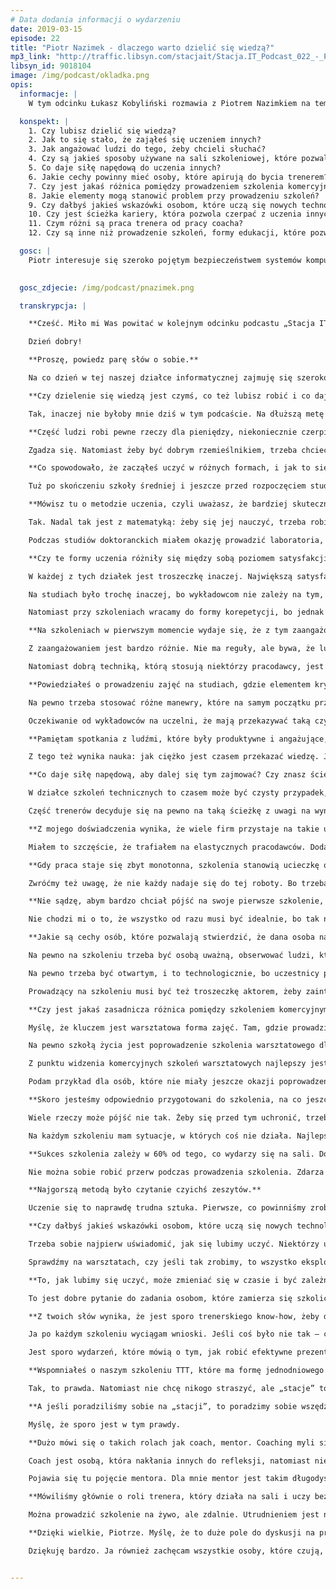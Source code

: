 ```yaml
---
# Data dodania informacji o wydarzeniu
date: 2019-03-15
episode: 22
title: "Piotr Nazimek - dlaczego warto dzielić się wiedzą?"
mp3_link: "http://traffic.libsyn.com/stacjait/Stacja.IT_Podcast_022_-_Piotr_Nazimek_-_Dlaczego_warto_dzielic_sie_wiedza.mp3"
libsyn_id: 9018104
image: /img/podcast/okladka.png
opis:
  informacje: |
    W tym odcinku Łukasz Kobyliński rozmawia z Piotrem Nazimkiem na temat szeroko pojętego dzielenia się wiedzą na szkoleniach, konferencjach, uczelniach oraz poprzez e-learning.

  konspekt: |
    1. Czy lubisz dzielić się wiedzą?
    2. Jak to się stało, że zająłeś się uczeniem innych?
    3. Jak angażować ludzi do tego, żeby chcieli słuchać?
    4. Czy są jakieś sposoby używane na sali szkoleniowej, które pozwalają wzmocnić lub utrzymać zaangażowanie grupy?
    5. Co daje siłę napędową do uczenia innych?
    6. Jakie cechy powinny mieć osoby, które apirują do bycia trenerem?
    7. Czy jest jakaś różnica pomiędzy prowadzeniem szkolenia komercyjnycjego, warsztatu w małej grupie osób, meet-upu a wystąpieniu na konferencji?
    8. Jakie elementy mogą stanowić problem przy prowadzeniu szkoleń?
    9. Czy dałbyś jakieś wskazówki osobom, które uczą się nowych technologii i chcą się w tym rozwijać?
    10. Czy jest ścieżka kariery, która pozwola czerpać z uczenia innych coraz więcej satysfakcji?
    11. Czym różni są praca trenera od pracy coacha?
    12. Czy są inne niż prowadzenie szkoleń, formy edukacji, które pozwolą spełnić się trenerowi czy osobie, która lubi uczyć innych?  

  gosc: |
    Piotr interesuje się szeroko pojętym bezpieczeństwem systemów komputerowych oraz inżynierią oprogramowania. Pracuje w projektach wykorzystujących karty elektroniczne takich jak systemy płatnicze i transportowe. Bierze udział w pracach Komitetu Technicznego Nr 172 ds. Kart Identyﬁkacyjnych przy Polskim Komitecie Normalizacyjnym.

  
  gosc_zdjecie: /img/podcast/pnazimek.png

  transkrypcja: |

    **Cześć. Miło mi Was powitać w kolejnym odcinku podcastu „Stacja IT”. Dziś mamy przyjemność porozmawiać z Piotrem Nazimkiem. A dzisiejszym tematem jest szeroko pojęte dzielenie się wiedzą na szkoleniach, konferencjach, uczelniach oraz poprzez e-learning. Witam cię, Piotrze!**

    Dzień dobry!

    **Proszę, powiedz parę słów o sobie.**

    Na co dzień w tej naszej działce informatycznej zajmuję się szeroko pojętym bezpieczeństwem i realizuję projekty z tego zakresu. Prowadzę również szkolenia dotyczące bezpieczeństwa. Natomiast prywatnie moim hobby są jazda na rowerze i wycieczki górskie.

    **Czy dzielenie się wiedzą jest czymś, co też lubisz robić i co daje ci satysfakcję?**

    Tak, inaczej nie byłoby mnie dziś w tym podcaście. Na dłuższą metę nie da się robić rzeczy, których nie lubimy, a w szczególności takich, które są związane z interakcją z innymi ludźmi. Wcześniej czy później zostanie wykryte to, że niekoniecznie jesteśmy w tym miejscu, które nas satysfakcjonuje, jeśli chodzi o pracę zawodową. Ludzie to wyczują i będzie po prostu źle. Więc tak, lubię uczyć.

    **Część ludzi robi pewne rzeczy dla pieniędzy, niekoniecznie czerpiąc z tego maksimum satysfakcji. Z naszego doświadczenia wynika, że osoby, które lubią to robić, dostają potem najlepsze oceny na sali szkoleniowej lub największe oklaski na konferencji.**

    Zgadza się. Natomiast żeby być dobrym rzemieślnikiem, trzeba chcieć być dobrym rzemieślnikiem. Tak czy siak sprowadza się to do tego, że trzeba lubić to robić.

    **Co spowodowało, że zacząłeś uczyć w różnych formach, i jak to się zaczęło?**

    Tuż po skończeniu szkoły średniej i jeszcze przed rozpoczęciem studiów zacząłem udzielać korepetycji z matematyki. Uznałem, że jest to dla mnie satysfakcjonująca praca, szczególnie że moi ówcześni uczniowie zdawali kolejne egzaminy tudzież maturę. Wtedy też zrozumiałem, że słowo „nauczyciel” jest troszeczkę mylące i na typowe nauczanie można pozwolić sobie w klasach początkowych podstawówki. Bo przypomina to zmuszanie ludzi do czegoś, natomiast później powinniśmy chyba używać innego słowa, np. „pokaziciel”, czyli osoba, która pokaże, jak pewne rzeczy się robi, wykonuje, natomiast żeby się tego nauczyć, trzeba pewne rzeczy zrobić samodzielnie. To jest prawdziwa nauka, gdzie jedna strona, czyli nauczyciel, pokazuje, jak coś zrobić, natomiast druga musi chcieć się tego nauczyć.

    **Mówisz tu o metodzie uczenia, czyli uważasz, że bardziej skuteczne jest uczenie się na przykładach. Poruszasz kwestię zaangażowania tych, którzy się uczą, co niekoniecznie występuje w początkowych etapach edukacji w szkole podstawowej.**

    Tak. Nadal tak jest z matematyką: żeby się jej nauczyć, trzeba robić zadania. Ktoś może pokazać, jak się je wykonuje, natomiast jeśli samemu nie przerobi się pewnej liczby zadań, nic to nie da. Z samego czytania książki o matematyce, z samego patrzenia, jak ktoś rozwiązuje zadania, matematyki się nie nauczymy. Programowanie jest powiązane z matematyką. Myślę, że przeniosło się to już dalej – na działkę prowadzenia szkoleń technicznych. To były moje pierwsze doświadczenia.

    Podczas studiów doktoranckich miałem okazję prowadzić laboratoria, a później byłem odpowiedzialny za cały wykład na jednym z przedmiotów. Doświadczyłem więc tej strony uczelnianej, czyli tego, jak wygląda prowadzenie zajęć laboratoryjnych, wykładów, gdzie jest przekaz informacji, interakcja w jedną stronę. Po studiach, poza szkoleniami wewnętrznymi – prowadziłem je w firmach, w których pracowałem – nadarzyła się okazja poprowadzenia szkolenia komercyjnego. I tak jest od paru lat.

    **Czy te formy uczenia różniły się między sobą poziomem satysfakcji? Bo powiedziałeś, że potrzebne jest zaangażowanie drugiej strony. Czy uczniowie bądź studenci byli od początku zaangażowani, czy trzeba było nauczyć się tego, jak ich angażować? Czy słuchali z uwagą – i to była czysta satysfakcja – czy pojawiały się jakieś problemy?**

    W każdej z tych działek jest troszeczkę inaczej. Największą satysfakcją przy korepetycjach był moment, gdy uczniowie dostawali się do wybranej szkoły. Nie ukrywam, że jeśli chodzi o ich zaangażowanie, to nie była to prosta sprawa. Byli to zazwyczaj ludzie, którzy myśleli, że jeżeli mają już korepetycje, to rozwiąże to wszystkie ich problemy. Dość długo zajęło mi wypracowanie metody na to, jak skutecznie rozwiązywać problem. Później rozwiązywałem go za pomocą rodziców – i to jest jedyna skuteczna forma. Jeśli rodzice rozumieją, że trzeba dzieciom wyjaśnić, że matematyki nie da się nauczyć w inny sposób, to było wszystko w porządku. Zajęcia nie odbywały się, jeśli praca domowa nie została wykonana. Bo to nie miało sensu. 

    Na studiach było trochę inaczej, bo wykładowcom nie zależy na tym, czy studenci to zrozumieją. Wiem, że to stwierdzenie nie jest ładne, ale tak to wygląda. Ciężko jest się angażować w to, jak ludzie podchodzą do tych zajęć. Studia, jak sama nazwa wskazuje, polegają bardziej na zaangażowaniu studenta w uczenie się, a rolą wykładowcy jest ewentualne nakierowanie i pokazanie różnych ścieżek i tego, czym aktualnie zajmuje się nauka. A to, co student z tym zrobi, to są już jego decyzje, które musi jakoś podjąć.

    Natomiast przy szkoleniach wracamy do formy korepetycji, bo jednak efekt, który ma po tym szkoleniu nastąpić, jest zależny od prowadzącego. Rola prowadzącego zmienia się z wykładowej w taką, która zachęci ludzi do własnych eksperymentów. I do tego, że póki człowiek nie dotknie jakiejś nowej technologii, póki nie spróbuje i czegoś nie popsuje, to nie jest w stanie efektywnie się tego nauczyć.

    **Na szkoleniach w pierwszym momencie wydaje się, że z tym zaangażowaniem jest łatwiej, bo jeśli ludzie przychodzą na szkolenie, to najczęściej z własnej woli. Mogą być postawieni przed jakimiś problemami w pracy, które muszą rozwiązać. Wiedzą, że jeśli nie nauczą się tego na szkoleniu, to potem będą musieli poświęcić sporo prywatnego czasu na próby zrobienia tego w pracy.**

    Z zaangażowaniem jest bardzo różnie. Nie ma reguły, ale bywa, że ludzie, którzy są na szkoleniu z przymusu, wcale nie wykazują zbyt dużego zaangażowania. Ważne, by na początku zainteresować ich tym, co będzie się działo. Często te osoby są oderwane od swojej codziennej pracy. A jak jesteśmy oderwani od pracy, to stajemy się poirytowani, bo coś się zmienia. Bywa więc różnie. 

    Natomiast dobrą techniką, którą stosują niektórzy pracodawcy, jest wyzwolenie zaangażowania poprzez to, że pracownik daje coś od siebie na szkoleniu. Jedną z form realizacji zaangażowania jest to, że pracodawca proponuje: „Zapłacę wam za szkolenie, ale dajcie coś od siebie, np. swój czas”. Wtedy szkolenie odbywa się poza godzinami pracy i to zaangażowanie się pojawia. Przez to, że ofiarujemy coś od siebie z punktu widzenia uczestników, od razu nasza motywacja wzrasta. Bo to nasz czas prywatny.

    **Powiedziałeś o prowadzeniu zajęć na studiach, gdzie elementem krytycznym jest to, czy wykładowca mówi zrozumiale, czy wyjaśnia w taki sposób, że większość sali potrafi to zrozumieć. Niektórzy mieli taką strategię, żeby wplatać dużo dowcipów, rozśmieszać salę i w ten sposób budować zaangażowanie. Czy są jakieś typowe manewry na sali szkoleniowej, które pozwalają wzmocnić lub utrzymać zaangażowanie grupy?**

    Na pewno trzeba stosować różne manewry, które na samym początku przekonają grupę do prowadzącego. Ważne, by na wejściu grupa poczuła, że ten jeden, dwa czy trzy dni nie będą stracone. Jeżeli prowadzący na początku nie przekona do siebie, to później będzie mu ciężko, bo ludzie zaczną zajmować się czymś zupełnie innym.

    Oczekiwanie od wykładowców na uczelni, że mają przekazywać taką czystą wiedzę, nie jest ideą studiów. Bo wykłady na studiach to bardziej spotkanie z człowiekiem, który zajmuje się jakimś wycinkiem, takim, który jest jego ulubioną częścią nauki. I o to spotkanie właśnie chodzi – żeby zobaczyć, czym się ludzie zajmują. Bywa, że wykładowcy mają umiejętności pedagogiczne, a bywa, że nie mają. Ale bardziej chodzi o to spotkanie, o to, by zobaczyć człowieka, który jest zafascynowany danym tematem. I o to, żeby natchnął nas do działania w jakiejś działce, a jeżeli nas to nie interesuje – to odepchnął. Wiem, że później są kolokwia, egzaminy, trzeba to wszystko pozaliczać. Ale nie oczekujmy od wykładowców tego, że będą nas uczyć. To już chyba nie jest ten etap. Taki etap nauczania to są klasy jeden-trzy, a później – to już etap pokazywania i zachęcenia, ale ludzie uczą się sami.

    **Pamiętam spotkania z ludźmi, które były produktywne i angażujące, sala na wykładzie była pełna. A bywały takie, gdy na sali pojawiały się cztery osoby. Przyczyną może być to, że temat niewiele osób zainteresował, ale być może nie był przedstawiony z takim zaangażowaniem prowadzącego, aby natchnąć innych do zajęcia się tą działką.**

    Z tego też wynika nauka: jak ciężko jest czasem przekazać wiedzę. Ja również spotkałem takich wykładowców. Takich, u których sala była pełna, i takich, gdzie było parę osób. To, czego tak naprawdę brakuje, to tego, że nowoczesna nauka powinna uczyć, jak się uczyć. Świat tak się zmienia, że powinniśmy uczyć się, jak zapominać o tym, czego się nauczyliśmy, skoro jest to już niepotrzebne. Czyli uczyć, jak uczyć się nowych rzeczy. To, czego uczyliśmy się 20 lat temu, teraz się zmieniło. W naszej działce technicznej trzeba być na bieżąco, bo inaczej wypada się z obiegu.

    **Co daje siłę napędową, aby dalej się tym zajmować? Czy znasz ścieżki innych osób, które zajęły się dydaktyką? Z jakiego powodu robią to dalej, skoro zawód nauczyciela akademickiego jest taki niewdzięczny?**

    W działce szkoleń technicznych to czasem może być czysty przypadek, że poprowadziliśmy szkolenie. Tak było w moim przypadku – pojawiła się taka okazja i zdecydowałem się na to. Było sporo stresu przed pierwszym szkoleniem komercyjnym, ale później było już dobrze. To, co mi się bardzo spodobało w prowadzeniu szkoleń – i myślę, że to motywuje wiele osób – to że jeżeli musimy nauczyć czegoś innych, sami też znakomicie się tego nauczymy. Jeśli znamy jakąś technologię, ale musimy ją wytłumaczyć w sposób zrozumiały dla innych, pozwala nam to wniknąć mocniej w szczegóły, które na szkoleniu mogą się pojawić. Trzeba mieć przygotowane gotowe odpowiedzi na różne tematy. Finalnie, jeśli ludziom wszystko się podobało, daje to dużą satysfakcję.

    Część trenerów decyduje się na pewno na taką ścieżkę z uwagi na wynagrodzenie, jakie można otrzymać. Część osób wpada w to przez przypadek. A czemu ludzie dalej są w tej działce? Czemu ja dalej w niej jestem? W pewnym momencie podjąłem decyzję, że będzie to stanowiło jakąś część mojej kariery zawodowej. Chyba głównym powodem było to, że mogę sterować swoim czasem. Ode mnie zależy decyzja, kiedy takie szkolenie się odbędzie. Bardziej panuję nad tym, co będę w najbliższej przyszłości robił. Z czysto organizacyjnej strony to jest właśnie ten plus, aczkolwiek dla tego plusa zrezygnowałem z etatu i sam zacząłem organizować swoje życie zawodowe. Bo jednak dzielenie etatu z pracą trenera, przy większej liczbie szkoleń, może być problematyczne, jeśli w dodatku pracodawca nie będzie na tyle elastyczny, aby umożliwić nam taką aktywność. Aczkolwiek jak zrozumie, że ona też rozwija jego pracownika, to myślę, że to jest zdrowe dla obu stron.

    **Z mojego doświadczenia wynika, że wiele firm przystaje na takie układy, bo jeśli ja kogoś uczę, to jednocześnie sam się rozwijam. W pewnym sensie dla pracodawcy to czysty zysk, bo pracownik lepiej zrozumie jakiś temat za darmo i pracodawca nie będzie musiał kupować szkolenia – pracownik zrobi to we własnym czasie, czasem być może nawet na urlopie. Bywa, że elastyczność ze strony pracodawców jest spora, bo zauważają tę korzyść.**

    Miałem to szczęście, że trafiałem na elastycznych pracodawców. Dodatkowym zyskiem jest też to, że jak pracownik przygotuje sobie szkolenie, to później może je przygotować również wewnętrznie, bo materiały do niego ma już przygotowane.

    **Gdy praca staje się zbyt monotonna, szkolenia stanowią ucieczkę od codzienności. W moim przypadku wiązało się to z tym, by zrobić coś nowego i wyjść do ludzi. Bo my, jako programiści, jesteśmy jakby izolowani od środowiska zewnętrznego. Nieraz pracujemy zdalnie w jakimś mniejszym projekcie i wtedy te możliwości komunikacyjne są mniejsze. A wyjazd na konferencję czy na szkolenie wymusza kontakty z innymi i jest sposobem na przełamanie problemów z komunikacją.** 

    Zwróćmy też uwagę, że nie każdy nadaje się do tej roboty. Bo trzeba tych kontaktów chcieć, wyjść poza strefę komfortu. Jeśli ktoś chce sprawdzić, jak to jest – warto spróbować. Ale jest to działka, w której informację zwrotną, czy coś robimy dobrze, czy nie, uzyskuje się dość szybko. Zaryzykowałbym stwierdzenie, że już po pięciu minutach, gdy spojrzy się na twarze osób na szkoleniu, dowiemy się, czy je zainteresowaliśmy, czy nie. Szkolenia to taka działka, w której informację zwrotną szybko się uzyskuje. Jeśli ktoś nie jest na to przygotowany, to lepiej, żeby nie szedł w tym kierunku – choć spróbować zawsze warto.

    **Nie sądzę, abym bardzo chciał pójść na swoje pierwsze szkolenie, ale właśnie to wyjście ze strefy komfortu dużo daje. Jak się spojrzy na to wstecz, widać efekty, progres czy zadowolenie innych. To jest kolejny element tej satysfakcji.**

    Nie chodzi mi o to, że wszystko od razu musi być idealnie, bo tak nie jest. Trzeba umieć sobie przebaczać, jeśli coś się nie uda. Zdarza się, że jedno szkolenie nie wyjdzie, i dana osoba uznaje, że się do tego nie nadaje, rezygnuje. A to też jest zły kierunek. Bo trzeba umieć sobie wybaczać. Nie wszystko jest idealne. Czasem wystarczy, gdy jest dość dobrze. Jak się nie udaje, to trzeba o tym zapomnieć i iść dalej.

    **Jakie są cechy osób, które pozwalają stwierdzić, że dana osoba nadaje się do bycia trenerem?**

    Na pewno na szkoleniu trzeba być osobą uważną, obserwować ludzi, którzy są na sali. Oni bardzo często nie chcą przyznać się do tego, że czegoś nie umieją zrobić czy czegoś nie wiedzą. Ale to doskonale widać po twarzach. Uważność powinna cechować się tym, że nie można patrzeć w sufit czy w podłogę, tylko w twarze. Trzeba dać ludziom przestrzeń, żeby się otworzyli i przyznali do tego, czego nie wiedzą, żeby można było wszystko wytłumaczyć. Uważność związana jest z cierpliwością. Nie jest tak, że powiedzenie jednego zdania wystarcza, aby wszystko zrozumieć. Nie wszyscy są tak szybcy jak prowadzący, którzy już wiele wiedzą. Dla uczestników dana rzecz wcale nie musi być taka oczywista. Ja robię tak, że zapisuję sobie to, co nie było dla mnie oczywiste. Na szkoleniach zazwyczaj pokrywa się to z tym, czego nie wiedzą uczestnicy. Tylko że my, prowadzący, już o tym nie pamiętamy, więc takie notatki bardzo się przydają przy opracowywaniu nowych tematów.

    Na pewno trzeba być otwartym, i to technologicznie, bo uczestnicy potrafią zaskoczyć różnymi rozwiązaniami. Nie można nastawiać się na to, że wyłącznie my przygotowaliśmy prawidłowe rozwiązanie jakiegoś problemu – zdarzają się uczestnicy, którzy mają naprawdę zaskakujące rozwiązania. Więc trzeba mieć otwartość umysłu i nie skreślać tych rzeczy, które na szkoleniu nie idą nam tak, jak sobie zaplanowaliśmy. Nie zakładajmy też, że uczestnicy zrobią zadania gorzej, niż zakładaliśmy, bo mogą wykonać je lepiej. Jeśli rozwiązanie jest nieprawidłowe, to rolą prowadzącego jest to, by zwrócić uwagę na to, jak należało je wykonać zgodnie ze standardami. Złamanie standardów może być drogą do innowacji. Wynalazki proponowane są właśnie przez tych, którzy nie wiedzą, że się nie da, i właśnie oni to robią. 

    Prowadzący na szkoleniu musi być też troszeczkę aktorem, żeby zainteresować ludzi. Czasem nie mówić pewnych rzeczy wprost, tylko się uśmiechnąć – wtedy wiadomo, o co chodzi. Nie o wszystkim trzeba mówić. Czasem gra aktorska pomaga, ale bez przesady, żeby nie być sztucznym w swoim zachowaniu. Lepiej zachowywać się naturalnie, tak jak na co dzień się zachowujemy. Bo takie zachowania ludzie kupują. Jeśli zauważą troszkę sztuczności w naszym zachowaniu, to od razu będzie budowała się ściana pomiędzy uczestnikami a prowadzącym. I cóż, warto spróbować, żeby zobaczyć, jak to jest. Może nie od razu na szkoleniu komercyjnym, ale możliwości jest dużo, chociażby w firmie czy też poza nią, np. na meet-upie.

    **Czy jest jakaś zasadnicza różnica pomiędzy szkoleniem komercyjnym, warsztatem w małej grupie osób, meet-upem a konferencją? Czy doświadczenia, które zdobywamy na konferencjach i meet-upach pomagają na sali szkoleniowej, czy porównałbyś to bardziej do zajęć ze studentami na uczelni?**

    Myślę, że kluczem jest warsztatowa forma zajęć. Tam, gdzie prowadzimy wystąpienie, będące komunikacją tylko w jedną stronę, bardziej panujemy nad tym, co się dzieje. Całość zależy od nas. Natomiast warsztaty – które odbywają się nie tylko na szkoleniu komercyjnym, ale też na meet-upach, gdzie jest więcej osób – dają ogromny zysk uczestnikom. Póki samemu się czegoś nie spróbuje, możemy oglądać to na przeróżnych pięknych slajdach i to zawsze będzie działało. Tylko gdy później próbujemy to robić sami, nawet jeśli chodzi o najprostszy przykład, to wtedy coś nie działa i jest kłopot. 

    Na pewno szkołą życia jest poprowadzenie szkolenia warsztatowego dla większej liczby osób, jak to się zdarza na meet-upach, bo wtedy mamy dość dużo problemów. Trzeba się do tego bardzo dobrze przygotować, aby poradzić sobie z większą grupą. Na szkoleniu komercyjnym, gdzie osób jest troszeczkę mniej, na pewno jest łatwiej, bo każdemu możemy pomóc – a na meet-upie niekoniecznie tak musi być. Kluczowym elementem, który rozróżnia te wydarzenia i nabieranie doświadczeń podczas nich, jest to, czy istnieje interakcja w drugą stronę, czy bezpośrednio pomagamy uczestnikom, czy też nie.

    Z punktu widzenia komercyjnych szkoleń warsztatowych najlepszy jest meet-up warsztatowy, gdzie pod naszą opieką jest większa liczba osób. To jest zdecydowanie szkoła życia. Takie spotkanie trzeba sobie bardzo dobrze przemyśleć i przygotować. Na szkoleniu komercyjnym ludzi jest troszkę mniej, choćby dlatego, że te osoby poznajemy przed szkoleniem dzięki ankietom szkoleniowym. Dowiadujemy się z nich czegoś o uczestnikach, a na meet-upie idziemy jak w nieznane. Ludzie są tam bardzo różni, mają odmienne oświadczenia, nie znają się, a na szkoleniu komercyjnym przeważnie się znają – mamy możliwość poznania ich wcześniej, jeżeli oczywiście tylko to zrobimy. Bo jeżeli nie, to będziemy pakować się w teren zupełnie nieznany, a to jest największe ryzyko dla trenera, bo dostaje temat szkolenia, wydaje mu się, że wie, jak powinien je poprowadzić, ale to, czego oczekuje druga strona, może być zupełnie inne. To jest błąd, który popełniłbym przy pierwszym swoim szkoleniu. Usłyszałem, że ma być z kryptografii, więc uznałem, że doskonale wiem, jak je poprowadzić i czego ci ludzie chcą. Nie ukrywam, zostałem przymuszony, żeby wcześniej porozmawiać z klientem o tym, czego oczekuje po szkoleniu. Gdyby nie to, poprowadziłbym szkolenie na zupełnie inny temat. 

    Podam przykład dla osób, które nie miały jeszcze okazji poprowadzenia szkoleń. Wyobraźcie sobie, że dostajecie zadanie prowadzenie szkolenia z Javy. Trzeba pokazać, jakie są podstawowe konstrukcje języka, jak zadeklarować zmienną całkowitą, co to jest klasa, jak się to deklaruje, interfejsy itp. Idziemy prowadzić takie szkolenie i nagle mówimy, że żeby zrobić pętlę „for”, konstrukcja wygląda tak i tak. Dostajemy pytanie z sali: „A co to jest pętla? A co to jest zmienna?”. To, co myśleliśmy, żeby na tym szkoleniu powiedzieć, jest inne od tego, czego klienci oczekują. Błąd, który popełniamy, polegał na tym, że nie porozmawialiśmy wcześniej o tym, czego tak naprawdę ci ludzie oczekują i jaki jest ich stan wiedzy. Mamy poniedziałek, godzinę 9.30, szkolenie już leci, materiały i ćwiczenia przygotowane, a my dostajemy pytanie, na które nie jesteśmy przygotowani. Żeby się na taką odpowiedź przygotować, zachęcam, żeby wytłumaczyć np. 10-latkowi, co to jest programowanie, co to jest zmienna i czym w ogóle jest algorytm.

    **Skoro jesteśmy odpowiednio przygotowani do szkolenia, na co jeszcze powinniśmy zwrócić uwagę, co może pójść niezgodnie z naszym planem? Wspomniałeś, że musimy rozumieć grupę, wiedzieć, po co przyszła się uczyć i jaki poziom prezentuje. Czy są jeszcze jakieś elementy, które stanowią problem przy prowadzeniu szkoleń? Bo wyobrażam sobie, że ten warsztatowy charakter sam w sobie jest źródłem wielu potencjalnych problemów, chociażby takich, że komuś coś nie działa.**

    Wiele rzeczy może pójść nie tak. Żeby się przed tym uchronić, trzeba zdać sobie sprawę z tego, że przed wszystkim się nie uchronimy. Na każdym szkoleniu coś pójdzie nie tak. Takie sytuacje należy starać się eliminować przed szkoleniem. Mam taką zasadę, że im mniej zaskoczeń mam na szkoleniu, tym lepiej dla mnie. Robię więc wszystko, aby takich zaskoczeń nie mieć, począwszy od tego, że upewniam się, w jakie miejsce mam pojechać, czy będę miał dostęp do sieci Wi-Fi, czy zostanę w ogóle wpuszczony do firmy przez portiera, czy wszystkie programy, z których będziemy korzystali, będą działały na komputerach uczestników – komputery mogą mieć blokady, bo działa na nich antywirus. Ja takie rzeczy spisuję i przy kolejnych szkoleniach staram się je eliminować. Ale ponieważ one i tak zawsze będą, trzeba być elastycznym, zachować względny spokój, potrafić sobie poradzić i nie panikować. To nie jest tak, że ludzie na sali od razu żądają krwi i chcą udowodnić prowadzącemu, że nic nie wie. To nie jest prawda, chyba że do takiej sytuacji doprowadzimy. Zakładam, że nikt nie będzie prowadził szkolenia z rzeczy, o których nic nie wie. Taką ścieżkę obierają osoby, które dopiero zaczynają prowadzić szkolenia. Kiedy im się to spodoba, biorą każdy temat, który się pojawi, żeby tych szkoleń było jak najwięcej. Trzeba zachować ostrożność i nie prowadzić szkoleń z tematów, o których mamy małe pojęcie.

    Na każdym szkoleniu mam sytuacje, w których coś nie działa. Najlepszym sposobem radzenia sobie z tym jest zrobienie przerwy w momencie, w którym to się dzieje. Kiedy nie widzimy swojego błędu i kilkanaście oczu patrzy, co za chwilę zrobimy, jak rozwiążemy ten problem, to zaczynamy się stresować. A żeby się nie stresować, trzeba tę sytuację rozładować. Najprościej wysłać ludzi na przerwę lub obrócić sytuację w żart. To rozwiązuje praktycznie każdy kłopot. Rzadko zdarza się, że przerwa nie pomoże. Bo gdy chwilę odetchniemy, wyczyścimy umysł, zajrzymy do kodu uczestnika, zobaczymy, co wymyślił, to zauważymy te małe, nietypowe błędy, które zrobił. Ale jeżeli coś nie działa i tego nie widzimy, to nie należy absolutnie negować rozwiązania uczestnika ani iść w zaparte, że coś jest źle rozwiązane. Ja w takiej sytuacji proszę uczestnika, żeby przegrał mi to rozwiązanie albo w jakiś sposób je udostępnił. Wieczorem, mając troszeczkę czystszą głowę, przyglądam się temu, bo czasem błędy są bardzo zaskakujące. Nie zawsze są to błędy, ale inne metody rozwiązania. Często na szkoleniach z kryptografii zastanawiamy się, czemu coś działa, a nie powinno działać. Ponieważ te błędy i różne sztuczki nie są widoczne, czasem odpowiedzi najzwyczajniej w świecie udzielam następnego dnia. Ale należy to zrobić, bo uczestniczy nie wybaczą tego, jeśli trener czegoś nie wie i nie potrafi się do tego przyznać. W grę nie wchodzi też przesuwanie wszystkich pytań na następny dzień czy robienia co chwilę przerw, gdy coś nie działa, a my nie wiemy dlaczego. Kłopotów technicznych można uniknąć, jeśli przemyśli się wszystko i zorganizuje się to wcześniej, tak żeby o 9 rano nie okazało się, że nie da się uruchomić maszyny wirtualnej na komputerze uczestnika, bo ma zablokowaną wirtualizację. To zdecydowanie należy sprawdzić przed szkoleniem, w przeciwnym wypadku staniemy nad przepaścią.

    **Sukces szkolenia zależy w 60% od tego, co wydarzy się na sali. Dobre przygotowanie decyduje o wielu rzeczach. Na szkoleniu jest jak na wystąpieniu teatralnym. Gdy robisz przerwę i kurtyna opada, sytuacja się zmienia, oczy z ciebie schodzą i robi się swobodniej.**

    Nie można sobie robić przerw podczas prowadzenia szkolenia. Zdarza się, że szkolenie wygląda w ten sposób, że trener rzuca slajd, sam najpierw patrzy na niego przez chwilę i zaczyna o nim opowiadać. Uczestnicy mogą uznać, że ten człowiek nie jest do końca przygotowany. Slajdy, owszem, często są naszym spisem treści, ale nie może być tak, że włączamy je i dopiero wtedy ogarniamy treść. To zdarza się często początkującym trenerom, którzy myślą, że jak tak zrobią, to wystarczy. A nie wystarczy. Trzeba przygotowywać się wcześniej. Zdecydowanie trudniej jest przeprowadzić szkolenie na czyichś materiałach niż na swoich własnych. Bo czyjeś trzeba dokładnie poznać, a własne – starannie przygotować. Ale dzięki temu, że je przygotowujemy, to doskonale je znamy. Zresztą pamiętam ze średniej szkoły, że najlepszą metodą uczenia się do klasówek było robienie ściągawek. Bo jak człowiek zrobił ściągawki, to dokładnie nauczył się wszystkiego i one nie były już mu potrzebne, więc ich nie używał. Właśnie ta metoda pozwalała na naukę.

    **Najgorszą metodą było czytanie czyichś zeszytów.**

    Uczenie się to naprawdę trudna sztuka. Pierwsze, co powinniśmy zrobić w szkole, to nauczyć się uczyć. A niestety u nas traktuje się to po macoszemu. Myślę, że to jest jedna z kluczowych rzeczy. W szkole powinien być przedmiot dotyczący tego, jak się uczyć. A tego nie ma. Ja w zasadzie dowiedziałem się tego na studiach doktoranckich, był tam przedmiot o nazwie „dydaktyka szkoły wyższej”. Otworzył mi oczy na to, że kluczowe jest to, jak się uczyć. Od tego trzeba zacząć. Rolą trenera na szkoleniu jest to, żeby tych ludzi angażował na tyle, by pokazywać im, jak poznawać te nowe rzeczy. Na pewno na początku wskazuje dobre rozwiązania, ale to, co oni będą robili dalej, to działali sami. Muszą wiedzieć, jak to dalej wszystko samodzielnie robić i jak radzić sobie z błędami, które się pojawią.

    **Czy dałbyś jakieś wskazówki osobom, które uczą się nowych technologii i chcą się w tym rozwijać? Na co powinni zwrócić uwagę?**

    Trzeba sobie najpierw uświadomić, jak się lubimy uczyć. Niektórzy uczą się poprzez eksperymentowanie. Uczą się nowego języka i nie interesuje ich składnia. Pierwsze, co robią, to instalują kompilator i kompilują pierwszego Hello Worlda, a dopiero później przychodzi refleksja, co działa, co się dzieje w środku. Nie interesuje ich to na początku. Pierwsze, co chcą zrobić, to eksperyment. Po przeciwnej stronie są osoby, które żeby coś zacząć robić, muszą poznać wszystkie opcje kompilatora, dowiedzieć się, o co w tym wszystkim chodzi, jaka jest składnia języka. Jak już mają zaplecze teoretyczne, wtedy czują się swobodnie, żeby zacząć eksperymentować. Jeśli człowiek zda sobie sprawę z tego, jak się lubi uczyć, to zacznie uczyć się efektywnie. Tylko trzeba sobie to uświadomić, przemyśleć to, jak lubimy poznawać nowe rzeczy: czy bardziej ciągnie nas w kierunku eksperymentowania, czy czytania, zaznajamiania się z teorią i dopiero potem świadomego eksperymentowania. Trzeba wybrać swoją ścieżkę. Nie twierdzę, że to są jedyne ścieżki. Każdy musi sam zastanowić się nad tym, jak lubi przyswajać wiedzę. A w kontekście szkoleń to prowadzący musi pamiętać o tym, że ludzie lubią uczyć się na różne sposoby. Jeśli ja lubię uczyć się tylko poprzez eksperymentowanie, to nie znaczy, że ludzie na sali też tylko taką metodę akceptują. Trzeba więc prowadzić warsztaty tak, żeby każdy uczestnik był spełniony.

    Sprawdźmy na warsztatach, czy jeśli tak zrobimy, to wszystko eksploduje, czy też będzie działało, a część warsztatów niech będzie taka, że najpierw patrzymy, jak to należy zrobić, analizujemy to od strony ideologiczno-teoretycznej, a później świadomie robimy eksperyment. Dzięki temu każdy będzie zadowolony po szkoleniu i poczuje, że poszło to w takim kierunku, w jakim lubi się uczyć. Prowadzący bardzo często narzucają swoją technikę, czyli szkolenie jest albo zbyt eksperymentalne i idziemy w ciemno – wtedy część osób może czuć się zdezorientowana – albo przeteoretyzowane, podczas gdy niektóre szczegóły nie są danej grupie potrzebne. Czasem wystarczy wyjaśnić, jak np. działa edytor tekstu, a nie musimy wiedzieć, jak on jest w środku zaimplementowany – wystarczy, że wiemy, jak go używać. Takie elementy wyjdą podczas rozmowy z osobami, które mają być szkolone, one wyjaśnią, czego tak naprawdę potrzebują.

    **To, jak lubimy się uczyć, może zmieniać się w czasie i być zależne od sytuacji. Bo chyba jest troszkę inaczej, gdy uczymy się czegoś, co jest podobne do czegoś, co już znaliśmy wcześniej, np. język programowania. Wtedy to podejście teoretyczne jest bardziej strawne. Jeśli umiem programować w Javie, w Pythonie, to nauczę się i w Scali.**

    To jest dobre pytanie do zadania osobom, które zamierza się szkolić. Jeżeli uczą się nowego języka programowania, np. Javy, to pytamy, czy już programują, a jeśli tak, to w czym. Jeśli programują w C++, to możemy pokazać, że tak się to robi w jednym programie, a tak w drugim. To może być dobra forma szkolenia – ale nie dla wszystkich. Trzeba wcześniej porozmawiać z uczestnikami i dowiedzieć się, co dla nich będzie odpowiednie.

    **Z twoich słów wynika, że jest sporo trenerskiego know-how, żeby dobrze uczyć ludzi. Czy jest ścieżka kariery, która pozwoli nam czerpać z tego coraz więcej satysfakcji?**

    Ja po każdym szkoleniu wyciągam wnioski. Jeśli coś było nie tak – co może nawet nie zostało zauważone przez uczestników, ale zaskoczyło mnie – notuję to. Przy kolejnych szkoleniach staram się tego unikać. Żeby uniknąć podstawowych błędów, przed pierwszymi szkoleniami – czy to wewnętrznymi w firmie, czy przed meet-upem warsztatowym, czy przed szkoleniem komercyjnym – warto porozmawiać z kimś, kto takie szkolenie prowadzi. Najczęstszym błędem podczas pierwszego szkolenia jest złudne przeświadczenie, że dobrze wiemy, co na nim powinno być. A okazuje się, że najczęściej tego nie wiemy. Dlatego należy porozmawiać o tym uważnie i cierpliwie, posłuchać, czego klient chce, nie narzucać mu swojego podejścia, tym bardziej że nawet nie wiemy, co oni tam w tej firmie robią. Karierę szkoleniową radzę więc zacząć od skorzystania z wiedzy i doświadczeń osób, które prowadzą już szkolenia, aby uniknąć podstawowych błędów. Później jest już zbieranie tego know-how i unikanie rzeczy, które nam przeszkadzały. Warto stworzyć sobie z checklistę, która pozwoli nam nie denerwować się przed przyszłymi szkoleniami.

    Jest sporo wydarzeń, które mówią o tym, jak robić efektywne prezentacje, jak przeprowadzać szkolenia. U nas, w Sagesie, w ramach „Stacji IT”, od czasu do czasu organizujemy wydarzenie nazywane TTT, czyli „Train the Trainers”, gdzie dzielimy się swoimi ponad 10-letnimi doświadczeniami związanymi z prowadzeniem szkoleń. Jest dużo różnych filmów instruktażowych, poradników. Myślę, że warto te rzeczy oglądać, zobaczyć, jak to robią inni, natomiast przestrzegałbym przed tym, aby wszystkie dobre rady aplikować do swojej techniki prowadzenia szkoleń. Bo jeśli z tym przesadzimy, to będziemy nienaturalni. Niektórzy naoglądają się różnych poradników, jak prowadzić efektywne szkolenie, aplikują z nich wszystko, a w efekcie wygląda to źle, bo widać, że to nie jest styl tych osób. Najlepiej wybierać to, co według nas będzie dla nas dobre, i na pewno nie wszystko, co zobaczymy w tych poradnikach.

    **Wspomniałeś o naszym szkoleniu TTT, które ma formę jednodniowego warsztatu z ludźmi i ma charakter meet-upowy, na którym wzajemnie dzielimy się wiedzą. Uczestnicy po jakimś czasie stają się prowadzącymi – można spróbować szkolić, by sprawdzić, jak nam idzie.**

    Tak, to prawda. Natomiast nie chcę nikogo straszyć, ale „stacje” to jest właśnie szkoła życia. Nie są wcale takie proste, głównie dlatego, że nie wiemy, kto się tam pojawi. Są to różne osoby, o różnych doświadczeniach. Jest ich trochę więcej niż na szkoleniu technicznym. Zdecydowanie zachęcam, by taką „stację” poprowadzić. Prowadziłem i stację, i szkolenia komercyjne, uważam, że zrobienie dobrej „stacji” jest trudniejsze z uwagi na liczbę uczestników i to, że mogą się pojawić różne kłopoty techniczne – są tam różne komputery, różne środowiska. Można zobaczyć, jak sobie poradzimy w takim środowisku.

    **A jeśli poradziliśmy sobie na „stacji”, to poradzimy sobie wszędzie indziej.**

    Myślę, że sporo jest w tym prawdy.

    **Dużo mówi się o takich rolach jak coach, mentor. Coaching myli się z byciem trenerem. Czy bycie trenerem to coś zupełnie innego od bycia coachem? Czy te ścieżki kariery czymś się różnią?**

    Coach jest osobą, która nakłania innych do refleksji, natomiast nie daje im wskazówek, jak powinny dalej działać. One powinny wyniknąć z refleksji danej osoby. Nazywanie szkoleń technicznych coachingiem jest grubą pomyłką. Oczywiście na szkoleniu technicznym możemy doprowadzić do takiej sytuacji, że warsztat pokaże i zmusi nas do refleksji, ale rolą trenera jest nie to, by pytać uczestników, jak rozwiązaliby dany problem, ale to, by wskazać ścieżkę, jaką należy iść, pomóc zrobić tego Hello Worlda. Innymi słowy, te osoby nie mogą być zdane tylko na siebie i na samodzielne decyzje. Z kolei coach nie może wpływać na decyzje osoby, która je podejmuje. Może ją zachęcać do różnych refleksji, natomiast wnioski powinny wyciągnąć ta osoba. Na szkoleniu technicznym trenerzy pokazują ścieżkę dobrych praktyk.

    Pojawia się tu pojęcie mentora. Dla mnie mentor jest takim długodystansowym trenerem, czyli osobą, która nie prowadzi ciągłego szkolenia, ale do której mogę się zwrócić jako początkujący programista z pytaniem, jak powinienem coś zrobić, jakimi ścieżkami pójść. Ta osoba powinna mi te ścieżki wskazać, choć niekoniecznie podać gotowe rozwiązanie. Od czasu do czasu może zachęcić czy przypomnieć o nauce, o poszukiwaniu, ale powinna mieć wiedzę techniczną, aby w razie czego być starszym kolegą, bardziej doświadczonym, który doprowadzi do tego, że nie będę marnował czasu na poszukiwanie podstawowych odpowiedzi na pytania, które już dawno są znane. Problemem dzisiejszego świata nie jest już dostępność wiedzy, ale to, jak ją wyszukać. I właśnie trenerzy techniczni, mentorzy powinni umieć to robić.

    **Mówiliśmy głównie o roli trenera, który działa na sali i uczy bezpośrednio inne osoby. Czy są też inne formy edukacji, które pozwolą spełnić się trenerowi czy osobie, która lubi uczyć innych?**

    Można prowadzić szkolenie na żywo, ale zdalnie. Utrudnieniem jest na pewno forma komunikacyjna, bo jakoś trzeba nad tymi ludźmi panować, a gdy nie ma kontaktu wzrokowego, interakcja z grupą szwankuje. Natomiast można też prowadzić to off-line’owo, nie na żywo, i przygotowywać warsztaty e-learningowe. Kłopotem jest to, że wtedy już zupełnie nie mamy interakcji z grupą, więc trzeba takie warsztaty dobrze przemyśleć. Można te dwie formy łączyć, czyli z jednej strony przygotować uczestnikom informacje wstępne – w formie off-line’owej – natomiast później rolą trenera będzie to, żeby sprawdzić rozwiązanie zadań, które tam się pojawiły, albo wyjaśnić pewne rzeczy, które nie do końca były zrozumiałe, tudzież udzielić wskazówek. Zresztą niektóre uczelnie idą w takim kierunku, żeby wykład był bardziej formą konsultacji. Przed spotkaniem udostępniają studentom wykład w formie wideo, który mogą obejrzeć w dowolnym czasie – a nam zależy w dzisiejszych czasach na tym, aby robić pewne rzeczy wtedy, kiedy chcemy je robić. Natomiast samo spotkanie z wykładowcą polega na tym, że wyjaśniamy różne rzeczy, które w formie off-line’owej mogły zostać nie do końca dobrze zrozumiane. Jest to okazja do zadania dodatkowych pytań. Form jest wiele, pytanie sprowadza się do tego, czego oczekują osoby, które będą chciały od nas takie usługi zakupić.

    **Dzięki wielkie, Piotrze. Myślę, że to duże pole do dyskusji na przyszłość w kwestii doświadczeń trenerskich, tego, jakie praktyki są dobre, jak poradzić sobie z problemami na sali. Mam nadzieję, że udzieliliśmy dobrych wskazówek osobom, które chcą wystartować z taką działalnością albo rozwijać wiedzę w takim kierunku. Zapraszamy do stawiania pierwszych kroków na „stacji” i na „Train the Trainers”. Jeszcze raz dzięki ci, Piotrze, i do usłyszenia następnym razem.**

    Dziękuję bardzo. Ja również zachęcam wszystkie osoby, które czują, że chcą spróbować. Warto to zrobić i przekonać się, czy to jest coś dla nas. Jeżeli pierwsza próba będzie nieudana, ale wewnętrznie nadal będziemy czuli, że chcemy to robić, może warto spróbować kolejny raz. To nie jest tak, że wszystko za pierwszym razem się udaje. Gorąco więc do tego zachęcam. Dziękuję bardzo za rozmowę.


---
```

